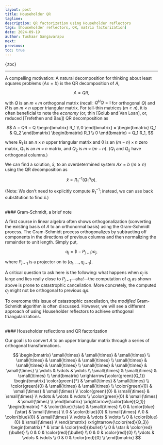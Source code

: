 ```yaml
---
layout: post
title: Householder QR
tagline: 
description: QR factorization using Householder reflectors
tags: [householder reflectors, QR, matrix factorization]
date: 2024-09-19
author: Tushaar Gangavarapu
next:
previous: 
toc: true
---
```


{:toc}

---

A compelling motivation: A natural decomposition for thinking about least 
squares problems ($Ax = b$) is the QR decomposition of $A$,

$$
A = QR,
$$

with $Q$ is an $m \times m$ orthogonal matrix (recall: $Q^H Q = \mathrm{I}$ for
orthogonal $Q$) and $R$ is an $m \times n$ upper triangular matrix. For 
tall-thin matrices ($m \geq n$), it is often beneficial to note the _economy_ 
(or, thin [Golub and Van Loan], or, reduced [Trefethen and Bau]) QR 
decomposition as

$$
A = QR = Q \begin{bmatrix}
R_1 \\
0
\end{bmatrix} = \begin{bmatrix} Q_1 & Q_2 \end{bmatrix} \begin{bmatrix}
R_1 \\
0
\end{bmatrix} = Q_1 R_1,
$$

where $R_1$ is an $n \times n$ upper triangular matrix and $0$ is an 
$(m - n) \times n$ zero matrix, $Q_1$ is an $m \times n$ matrix, and $Q_2$ is
$m \times (m - n)$. ($Q_1$ and $Q_2$ have orthogonal columns.)

We can find a solution, $\hat{x}$, to an overdetermined system $Ax = b$ 
($m \geq n$) using the QR decomposition as

$$
\hat{x} = R_1^{-1} (Q_1^H b).
$$

(Note: We don't need to explicitly compute $R_1^{-1}$; instead, we can use
back substitution to find $\hat{x}$.)

<br/>
#### Gram-Schmidt, a brief note

A first course in linear algebra often shows orthogonalization (converting the 
existing basis of $A$ to an orthonormal basis) using the Gram-Schmidt process.
The Gram-Schmidt process orthogonalizes by subtracting off components in the
directions of previous columns and then normalizing the remainder to unit 
length. Simply put,

$$
q_j = (\mathrm{I} - P_{j-1}) a_j,
$$

where $P_{j-1}$ is a projector on to $(q_1, \dotsc, q_{j-1})$.

A critical question to ask here is the following: what happens when $a_j$ is
large and lies really close to $P_{j-1}$—aha!—the computation of $q_j$ as shown
above is prone to catastrophic cancellation. More concretely, the computed $q_j$
might not be orthogonal to previous $q_j$s.

To overcome this issue of catastrophic cancellation, the _modified_ Gram-Schmidt
algorithm is often discussed. However, we will see a different approach of using
Householder reflectors to achieve orthogonal triangularizations.

<br/>
#### Householder reflections and QR factorization

Our goal is to convert $A$ to an upper triangular matrix through a series of 
orthogonal transformations.

$$
\begin{bmatrix} 
    \small{\times} & \small{\times} & \small{\times} \\
    \small{\times} & \small{\times} & \small{\times} \\
    \small{\times} & \small{\times} & \small{\times} \\
    \small{\times} & \small{\times} & \small{\times} \\
    \vdots & \vdots & \vdots \\
    \small{\times} & \small{\times} & \small{\times} \\
\end{bmatrix} \xrightarrow{\color{green}{Q_1}} \begin{bmatrix} 
    \color{green}{*} & \small{\times} & \small{\times} \\
    \color{green}{0} & \small{\times} & \small{\times} \\
    \color{green}{0} & \small{\times} & \small{\times} \\
    \color{green}{0} & \small{\times} & \small{\times} \\
    \vdots & \vdots & \vdots \\
    \color{green}{0} & \small{\times} & \small{\times} \\
\end{bmatrix} \xrightarrow{\color{blue}{Q_1}} \begin{bmatrix} 
    * & \color{blue}{\star} & \small{\times} \\
    0 & \color{blue}{\star} & \small{\times} \\
    0 & \color{blue}{0} & \small{\times} \\
    0 & \color{blue}{0} & \small{\times} \\
    \vdots & \vdots & \vdots \\
    0 & \color{blue}{0} & \small{\times} \\
\end{bmatrix} \xrightarrow{\color{red}{Q_3}} \begin{bmatrix} 
    * & \star & \color{red}{\bullet} \\
    0 & \star & \color{red}{\bullet} \\
    0 & 0 & \color{red}{\bullet} \\
    0 & 0 & \color{red}{0} \\
    \vdots & \vdots & \vdots \\
    0 & 0 & \color{red}{0} \\
\end{bmatrix}
$$
